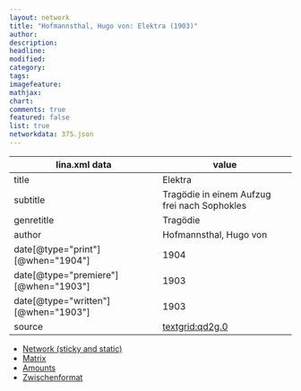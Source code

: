 ```yaml
---
layout: network
title: "Hofmannsthal, Hugo von: Elektra (1903)"
author:
description:
headline:
modified:
category:
tags:
imagefeature: 
mathjax: 
chart: 
comments: true
featured: false
list: true
networkdata: 375.json
---
```

lina.xml data  | value
------------- | -------------
title|Elektra
subtitle|Tragödie in einem Aufzug frei nach Sophokles
genretitle|Tragödie
author|Hofmannsthal, Hugo von
date[@type="print"][@when="1904"]|1904
date[@type="premiere"][@when="1903"]|1903
date[@type="written"][@when="1903"]|1903
source|[textgrid:qd2g.0](https://textgridlab.org/1.0/tgcrud-public/rest/textgrid:qd2g.0/data)



* [Network (sticky and static)](/linas/network375)
* [Matrix](/linas/matrix375)
* [Amounts](/linas/amount375)
* [Zwischenformat](/linas/lina375 )
